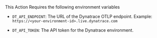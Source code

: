 This Action Requires the following environment variables

- `DT_API_ENDPOINT`: The URL of the Dynatrace OTLP endpoint. Example: `https://<your-environment-id>.live.dynatrace.com`

- `DT_API_TOKEN`: The API token for the Dynatrace environment.